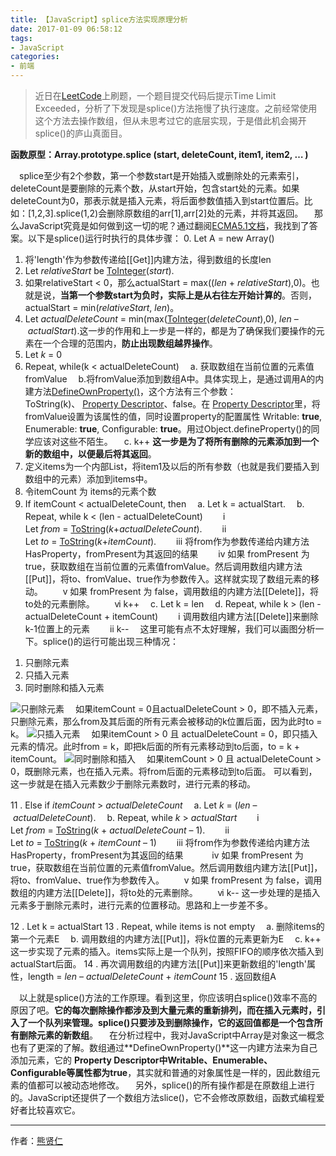 ```yaml
---
title: 【JavaScript】splice方法实现原理分析
date: 2017-01-09 06:58:12
tags:
- JavaScript
categories:
- 前端
---
```

> 近日在[LeetCode](https://leetcode.com/problems/ransom-note/)上刷题，一个题目提交代码后提示Time Limit Exceeded，分析了下发现是splice()方法拖慢了执行速度。之前经常使用这个方法去操作数组，但从未思考过它的底层实现，于是借此机会揭开splice()的庐山真面目。

**函数原型：Array.prototype.splice (start, deleteCount, item1, item2, …  )**

　splice至少有2个参数，第一个参数start是开始插入或删除处的元素索引，deleteCount是要删除的元素个数，从start开始，包含start处的元素。如果deleteCount为0，那表示就是插入元素，将后面参数值插入到start位置后。比如：[1,2,3].splice(1,2)会删除原数组的arr[1],arr[2]处的元素，并将其返回。
　那么JavaScript究竟是如何做到这一切的呢？通过翻阅[ECMA5.1文档](http://www.ecma-international.org/ecma-262/5.1/#sec-15.4.1)，我找到了答案。以下是splice()运行时执行的具体步骤：
0. Let A = new Array()
1.  将'length'作为参数传递给[[Get]]内建方法，得到数组的长度len
2.  Let *relativeStart* be [ToInteger](http://www.ecma-international.org/ecma-262/5.1/#sec-9.4)(*start*).
3. 如果relativeStart < 0，那么actualStart = max((*len* + *relativeStart*),0)。也就是说，**当第一个参数start为负时，实际上是从右往左开始计算的**。否则，actualStart = min(*relativeStart*, *len*)。
4. Let *actualDeleteCount* = min(max([ToInteger](http://www.ecma-international.org/ecma-262/5.1/#sec-9.4)(*deleteCount*),0), *len* – *actualStart*).这一步的作用和上一步是一样的，都是为了确保我们要操作的元素在一个合理的范围内，**防止出现数组越界操作**。
5. Let *k* = 0
6. Repeat, while(k < actualDeleteCount)
　a. 获取数组在当前位置的元素值fromValue
　b.将fromValue添加到数组A中。具体实现上，是通过调用A的内建方法[DefineOwnProperty()](http://www.ecma-international.org/ecma-262/5.1/#sec-8.12.9)，这个方法有三个参数：ToString(k)、 [Property Descriptor](http://www.ecma-international.org/ecma-262/5.1/#sec-8.10)、false。在 [Property Descriptor](http://www.ecma-international.org/ecma-262/5.1/#sec-8.10)里，将fromValue设置为该属性的值，同时设置property的配置属性 Writable: **true**, Enumerable: **true**, Configurable: **true**。用过Object.defineProperty()的同学应该对这些不陌生。
　c. k++
**这一步是为了将所有删除的元素添加到一个新的数组中，以便最后将其返回**。
7. 定义items为一个内部List，将item1及以后的所有参数（也就是我们要插入到数组中的元素）添加到items中。
8. 令itemCount 为 items的元素个数
9. If itemCount < actualDeleteCount, then
　a. Let k = actualStart.
　b. Repeat, while k < (len - actualDeleteCount)
　　ⅰ Let *from* = [ToString](http://www.ecma-international.org/ecma-262/5.1/#sec-9.8)(*k*+*actualDeleteCount*).
　　ⅱ Let *to* = [ToString](http://www.ecma-international.org/ecma-262/5.1/#sec-9.8)(*k*+*itemCount*).
　　ⅲ 将from作为参数传递给内建方法HasProperty，fromPresent为其返回的结果
　　ⅳ 如果 fromPresent 为 true，获取数组在当前位置的元素值fromValue。然后调用数组内建方法[[Put]]，将to、fromValue、true作为参数传入。这样就实现了数组元素的移动。
　　ⅴ 如果 fromPresent 为 false，调用数组的内建方法[[Delete]]，将to处的元素删除。
　　ⅵ  k++
　c. Let k = len
　d. Repeat, while k > (len - actualDeleteCount + itemCount)
　　ⅰ 调用数组内建方法[[Delete]]来删除k-1位置上的元素
　　ⅱ k--
　这里可能有点不太好理解，我们可以画图分析一下。splice()的运行可能出现三种情况：
1) 只删除元素
2) 只插入元素
3) 同时删除和插入元素

![只删除元素](http://upload-images.jianshu.io/upload_images/192464-6871216f40be8f25.png?imageMogr2/auto-orient/strip%7CimageView2/2/w/1240)
　如果itemCount = 0且actualDeleteCount > 0，即不插入元素，只删除元素，那么from及其后面的所有元素会被移动的k位置后面，因为此时to = k。
![只插入元素](http://upload-images.jianshu.io/upload_images/192464-1bcd00b57fc04537.png?imageMogr2/auto-orient/strip%7CimageView2/2/w/1240)
　如果itemCount > 0 且 actualDeleteCount = 0，即只插入元素的情况。此时from = k，即把k后面的所有元素移动到to后面，to = k + itemCount。
![同时删除和插入](http://upload-images.jianshu.io/upload_images/192464-bcf22c20af55c848.jpg?imageMogr2/auto-orient/strip%7CimageView2/2/w/1240)
　如果itemCount > 0 且 actualDeleteCount > 0，既删除元素，也在插入元素。将from后面的元素移动到to后面。
可以看到，这一步就是在插入元素数少于删除元素数时，进行元素的移动。

11 . Else if *itemCount* > *actualDeleteCount*
　a. Let *k* = (*len* – *actualDeleteCount*).
　b. Repeat, while *k* > *actualStart*
　　ⅰ Let *from* = [ToString](http://www.ecma-international.org/ecma-262/5.1/#sec-9.8)(*k* + *actualDeleteCount* – 1).
　　ⅱ Let *to* = [ToString](http://www.ecma-international.org/ecma-262/5.1/#sec-9.8)(*k* + *itemCount* – 1)
　　ⅲ 将from作为参数传递给内建方法HasProperty，fromPresent为其返回的结果　
　　ⅳ 如果 fromPresent 为 true，获取数组在当前位置的元素值fromValue。然后调用数组内建方法[[Put]]，将to、fromValue、true作为参数传入。
　　ⅴ 如果 fromPresent 为 false，调用数组的内建方法[[Delete]]，将to处的元素删除。
　　ⅵ  k--
这一步处理的是插入元素多于删除元素时，进行元素的位置移动。思路和上一步差不多。

12 . Let k = actualStart
13 . Repeat, while items is not empty
　a. 删除items的第一个元素E
　b. 调用数组的内建方法[[Put]]，将k位置的元素更新为E
　c. k++
这一步实现了元素的插入。items实际上是一个队列，按照FIFO的顺序依次插入到actualStart后面。
14 . 再次调用数组的内建方法[[Put]]来更新数组的'length'属性，length = *len* – *actualDeleteCount* + *itemCount*
15 . 返回数组A

　以上就是splice()方法的工作原理。看到这里，你应该明白splice()效率不高的原因了吧。**它的每次删除操作都涉及到大量元素的重新排列，而在插入元素时，引入了一个队列来管理。**splice()只要涉及到删除操作，它的返回值都是一个包含所有删除元素的**新数组**。
　在分析过程中，我对JavaScript中Array是对象这一概念也有了更深的了解。数组通过**DefineOwnProperty()**这一内建方法来为自己添加元素，它的 **Property Descriptor中Writable、Enumerable、Configurable等属性都为true**，其实就和普通的对象属性是一样的，因此数组元素的值都可以被动态地修改。
　另外，splice()的所有操作都是在原数组上进行的。JavaScript还提供了一个数组方法slice()，它不会修改原数组，函数式编程爱好者比较喜欢它。

---------------------
作者：[熊贤仁](http://frankxiong.xyz)
　
　
